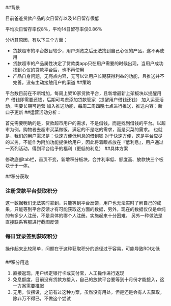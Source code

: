 ##背景

目前爸爸贷款产品的次日留存以及14日留存很低

平均次日留存率仅8%，平均14日留存率仅0.86%



分析其原因，有以下三个方面：

- 贷款超市的平台数目较少，用户浏览之后无法找到自己心仪的产品，遂不再使用
- 贷款超市的产品属性决定了贷款类app只在用户需要的时候出现，当用户成功找到心仪的贷款平台后，也不再使用
- 产品自身问题，无亮点内容，无可以让用户长期获得利益的功能，且推送并不完善，没有主动接触用户的渠道
##策略

平台数目前在不断增加，每周上架10家贷款平台，且新增最新上架板块以提醒用户
借钱即需要还钱，后期可考虑添加贷款管家（提醒用户借钱还钱）
加入运营活动，需要长期可运营
加入推送功能，每周二周四晚七点进行推送，推送内容：新口子更新
##运营活动分析：

首先需要明确的是，贷款超市用户的需求，不是借钱，而是找到借钱的平台。以超市为例，购物者去超市买菜做饭，满足的不是吃的需求，而是买菜的需求。
也就是，我们的用户需求是：快速方便低利息的借到钱
对于快速方便，这是平台应尽的义务，不能作为附加功能提供给用户，因此将着眼点放在『低利息』，用户通过一系列活动，得到平台给予的福利（更低的利息）
##具体方案

修改底部tab栏，首页不变，新增积分板块，合并利率低、额度高、放款快三个板块于于一体。



##积分获取

### 注册贷款平台获取积分
这一数据我们无法实时拿到，只能等到平台反馈，用户也无法实时了解自己的成果，只能等到平台反馈才有可能获取这方面的数据，另外，现在的数据仅仅是单纯的有多少人注册，不是具体的哪个人注册。实施起来十分困难。
另外一种做法是直接联系客服进行截图反馈

### 每日登录签到获取积分
操作起来比较简单，问题在于这种获取积分的途径过于容易，可能导致ROI太低

### 

##积分用途

1. 直接返现，用户绑定银行卡或支付宝，人工操作进行返现
2. 免息额度，目前没有贷款方接入，自己的放款平台要等到十月份才能接入，这一方案需要推迟
3. 无用，仅摆设，之前有过这种方案，虽然没有用处，但是还是会有人去获取，除非万不得已，不做这个尝试




